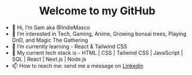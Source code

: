 <h1 align="center"> Welcome to my GitHub </h1>

- 👋 Hi, I’m Sam aka @IndieMasco
- 👀 I’m interested in Tech, Gaming, Anime, Growing bonsai trees, Playing DnD, and Magic The Gathering
- 🌱 I’m currently learning - React & Tailwind CSS
- 💾 My current tech stack is - HTML | CSS | Tailwind CSS | JavaScript | SQL | React | Next.js | Node.js
- 📫 How to reach me: send me a message on [Linkedin](www.linkedin.com/in/sam-p-j-clark)



  
<!--
**IndieMasco/IndieMasco** is a ✨ _special_ ✨ repository because its `README.md` (this file) appears on your GitHub profile.

Here are some ideas to get you started:

- 🔭 I’m currently working on ...
- 🌱 I’m currently learning ...
- 👯 I’m looking to collaborate on ...
- 🤔 I’m looking for help with ...
- 💬 Ask me about ...
- 📫 How to reach me: ...
- 😄 Pronouns: ...
- ⚡ Fun fact: ...
-->

